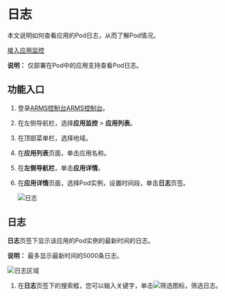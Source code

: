 # 日志

本文说明如何查看应用的Pod日志，从而了解Pod情况。

[接入应用监控](/intl.zh-CN/应用监控/接入应用监控/应用监控接入概述.md)

**说明：** 仅部署在Pod中的应用支持查看Pod日志。

## 功能入口

1.  登录[ARMS控制台](https://arms.console.aliyun.com/#/home)[ARMS控制台](https://arms-ap-southeast-1.console.aliyun.com/#/home)。

2.  在左侧导航栏，选择**应用监控** \> **应用列表**。

3.  在顶部菜单栏，选择地域。

4.  在**应用列表**页面，单击应用名称。

5.  在**左侧导航栏**，单击**应用详情**。

6.  在**应用详情**页面，选择Pod实例，设置时间段，单击**日志**页签。

    ![日志](https://static-aliyun-doc.oss-accelerate.aliyuncs.com/assets/img/zh-CN/5575191161/p236730.png)


## 日志

**日志**页签下显示该应用的Pod实例的最新时间的日志。

**说明：** 最多显示最新时间的5000条日志。

![日志区域](https://static-aliyun-doc.oss-accelerate.aliyuncs.com/assets/img/zh-CN/5575191161/p236750.png)

1.  在**日志**页签下的搜索框，您可以输入关键字，单击![筛选](https://static-aliyun-doc.oss-accelerate.aliyuncs.com/assets/img/zh-CN/5575191161/p236742.png)图标，筛选日志。



